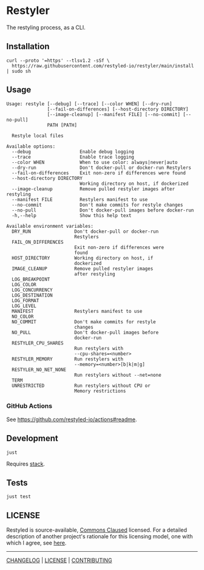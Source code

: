 # Restyler

The restyling process, as a CLI.

## Installation

```console
curl --proto '=https' --tlsv1.2 -sSf \
  https://raw.githubusercontent.com/restyled-io/restyler/main/install | sudo sh
```

## Usage

```console
Usage: restyle [--debug] [--trace] [--color WHEN] [--dry-run]
               [--fail-on-differences] [--host-directory DIRECTORY]
               [--image-cleanup] [--manifest FILE] [--no-commit] [--no-pull]
               PATH [PATH]

  Restyle local files

Available options:
  --debug                  Enable debug logging
  --trace                  Enable trace logging
  --color WHEN             When to use color: always|never|auto
  --dry-run                Don't docker-pull or docker-run Restylers
  --fail-on-differences    Exit non-zero if differences were found
  --host-directory DIRECTORY
                           Working directory on host, if dockerized
  --image-cleanup          Remove pulled restyler images after restyling
  --manifest FILE          Restylers manifest to use
  --no-commit              Don't make commits for restyle changes
  --no-pull                Don't docker-pull images before docker-run
  -h,--help                Show this help text

Available environment variables:
  DRY_RUN                Don't docker-pull or docker-run
                         Restylers
  FAIL_ON_DIFFERENCES
                         Exit non-zero if differences were
                         found
  HOST_DIRECTORY         Working directory on host, if
                         dockerized
  IMAGE_CLEANUP          Remove pulled restyler images
                         after restyling
  LOG_BREAKPOINT
  LOG_COLOR
  LOG_CONCURRENCY
  LOG_DESTINATION
  LOG_FORMAT
  LOG_LEVEL
  MANIFEST               Restylers manifest to use
  NO_COLOR
  NO_COMMIT              Don't make commits for restyle
                         changes
  NO_PULL                Don't docker-pull images before
                         docker-run
  RESTYLER_CPU_SHARES
                         Run restylers with
                         --cpu-shares=<number>
  RESTYLER_MEMORY        Run restylers with
                         --memory=<number>[b|k|m|g]
  RESTYLER_NO_NET_NONE
                         Run restylers without --net=none
  TERM
  UNRESTRICTED           Run restylers without CPU or
                         Memory restrictions
```

### GitHub Actions

See https://github.com/restyled-io/actions#readme.

## Development

```console
just
```

Requires [stack](https://docs.haskellstack.org/en/stable/README/).

## Tests

```console
just test
```

## LICENSE

Restyled is source-available, [Commons Claused][cc] licensed. For a detailed
description of another project's rationale for this licensing model, one with
which I agree, see [here][level].

[cc]: https://commonsclause.com/
[level]: https://web.archive.org/web/20181120030157/https://leveljournal.com/source-available-licensing

---

[CHANGELOG](./CHANGELOG.md) | [LICENSE](./LICENSE) | [CONTRIBUTING][]

[contributing]: https://github.com/restyled-io/restyled.io/wiki/Contributing-to-Restyled
